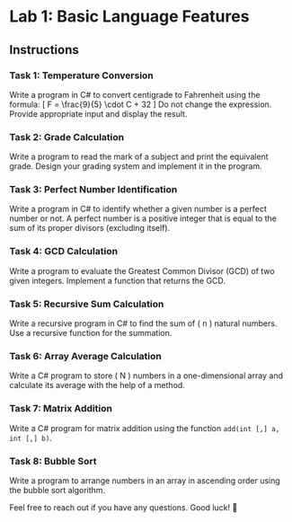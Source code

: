 # Lab 1: Basic Language Features

## Instructions

### Task 1: Temperature Conversion
Write a program in C# to convert centigrade to Fahrenheit using the formula: 
\[ F = \frac{9}{5} \cdot C + 32 \]
Do not change the expression. Provide appropriate input and display the result.

### Task 2: Grade Calculation
Write a program to read the mark of a subject and print the equivalent grade. Design your grading system and implement it in the program.

### Task 3: Perfect Number Identification
Write a program in C# to identify whether a given number is a perfect number or not. A perfect number is a positive integer that is equal to the sum of its proper divisors (excluding itself).

### Task 4: GCD Calculation
Write a program to evaluate the Greatest Common Divisor (GCD) of two given integers. Implement a function that returns the GCD.

### Task 5: Recursive Sum Calculation
Write a recursive program in C# to find the sum of \( n \) natural numbers. Use a recursive function for the summation.

### Task 6: Array Average Calculation
Write a C# program to store \( N \) numbers in a one-dimensional array and calculate its average with the help of a method.

### Task 7: Matrix Addition
Write a C# program for matrix addition using the function `add(int [,] a, int [,] b)`.

### Task 8: Bubble Sort
Write a program to arrange numbers in an array in ascending order using the bubble sort algorithm.


Feel free to reach out if you have any questions. Good luck! 🚀
